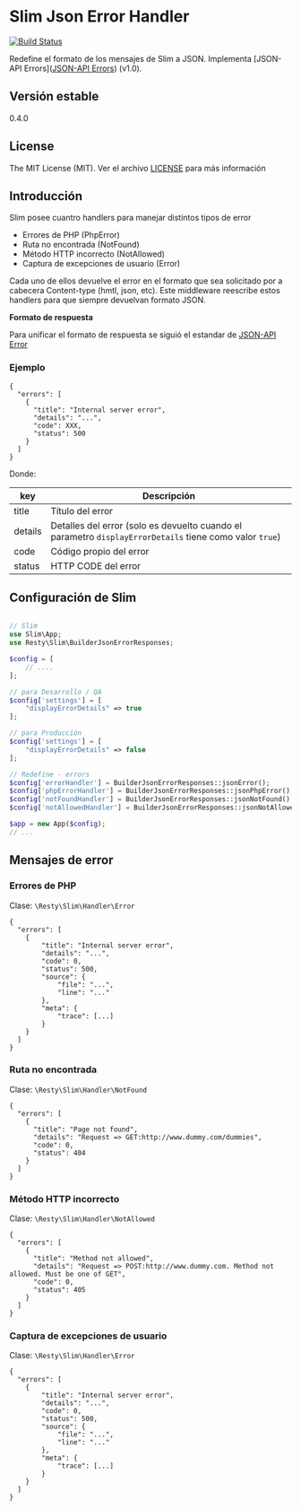 Slim Json Error Handler
======================

[![Build Status](https://travis-ci.org/mostofreddy/slim-json-handler-error.svg?branch=master)](https://travis-ci.org/mostofreddy/slim-json-handler-error)

Redefine el formato de los mensajes de Slim a JSON. Implementa [JSON-API Errors]([JSON-API Errors](http://jsonapi.org/format/#errors)) (v1.0).

Versión estable
---------------

0.4.0

License
-------

The MIT License (MIT). Ver el archivo [LICENSE](LICENSE.md) para más información

Introducción
------------

Slim posee cuantro handlers para manejar distintos tipos de error

* Errores de PHP (PhpError)
* Ruta no encontrada (NotFound)
* Método HTTP incorrecto (NotAllowed)
* Captura de excepciones de usuario (Error)

Cada uno de ellos devuelve el error en el formato que sea solicitado por a cabecera Content-type (hmtl, json, etc). Este middleware reescribe estos handlers para que siempre devuelvan formato JSON.

__Formato de respuesta__

Para unificar el formato de respuesta se siguió el estandar de [JSON-API Error](http://jsonapi.org/format/#errors)

### Ejemplo

```
{
  "errors": [
    {
      "title": "Internal server error",
      "details": "...",
      "code": XXX,
      "status": 500
    }
  ]
}
```

Donde:

| key | Descripción |
|---|---|
| title | Título del error |
| details | Detalles del error (solo es devuelto cuando el parametro `displayErrorDetails` tiene como valor `true`) |
| code | Código propio del error |
| status | HTTP CODE del error |

Configuración de Slim
---------------------

```php

// Slim
use Slim\App;
use Resty\Slim\BuilderJsonErrorResponses;

$config = [
    // ....
];

// para Desarrollo / QA
$config['settings'] = [
    "displayErrorDetails" => true
];

// para Producción
$config['settings'] = [
    "displayErrorDetails" => false
];

// Redefine - errors
$config['errorHandler'] = BuilderJsonErrorResponses::jsonError();
$config['phpErrorHandler'] = BuilderJsonErrorResponses::jsonPhpError();
$config['notFoundHandler'] = BuilderJsonErrorResponses::jsonNotFound();
$config['notAllowedHandler'] = BuilderJsonErrorResponses::jsonNotAllowed();

$app = new App($config);
// ...
```

Mensajes de error
--------

### Errores de PHP

Clase: `\Resty\Slim\Handler\Error`

```
{
  "errors": [
    {
        "title": "Internal server error",
        "details": "...",
        "code": 0,
        "status": 500,
        "source": {
            "file": "...",
            "line": "..."
        },
        "meta": {
            "trace": [...]
        }
    }
  ]
}
```

### Ruta no encontrada

Clase: `\Resty\Slim\Handler\NotFound`

```
{
  "errors": [
    {
      "title": "Page not found",
      "details": "Request => GET:http://www.dummy.com/dummies",
      "code": 0,
      "status": 404
    }
  ]
}
```

### Método HTTP incorrecto

Clase: `\Resty\Slim\Handler\NotAllowed`

```
{
  "errors": [
    {
      "title": "Method not allowed",
      "details": "Request => POST:http://www.dummy.com. Method not allowed. Must be one of GET",
      "code": 0,
      "status": 405
    }
  ]
}
```

### Captura de excepciones de usuario

Clase: `\Resty\Slim\Handler\Error`

```
{
  "errors": [
    {
        "title": "Internal server error",
        "details": "...",
        "code": 0,
        "status": 500,
        "source": {
            "file": "...",
            "line": "..."
        },
        "meta": {
            "trace": [...]
        }
    }
  ]
}
```

